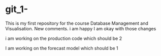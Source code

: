 # git_1-
This is my first repository for the course Database Management and Visualisation. 
New comments. 
i am happy
I am okay with those changes

i am working on the production code which should be 2 

I am working on the forecast model which should be 1 

